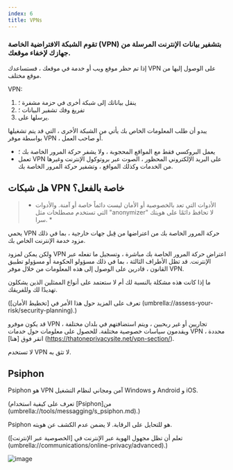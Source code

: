 ```yaml
---
index: 6
title: VPNs
---
```

### تقوم الشبكة الافتراضية الخاصة (VPN) بتشفير بيانات الإنترنت المرسلة من جهازك لإخفاء موقعك.

إذا تم حظر موقع ويب أو خدمة في موقعك ، فستساعدك VPN على الوصول إليها من موقع مختلف.

VPN:

1.  ينقل بياناتك إلى شبكة أخرى في حزمة مشفرة ؛
2.  تفريغ وفك تشفير البيانات ؛
3.  يرسلها على.

يبدو أن طلب المعلومات الخاص بك يأتي من الشبكة الأخرى ، التي قد يتم تشغيلها بواسطة موفر VPN ، أو صاحب العمل.

*   يعمل البروكسي فقط مع المواقع المحجوبة ، ولا يشفر حركة المرور الخاصة بك ؛
*   تعمل VPN على البريد الإلكتروني المحظور ، الصوت عبر بروتوكول الإنترنت وغيرها من الخدمات وكذلك المواقع ، وتشفير حركة المرور الخاصة بك.

## هل شبكات VPN خاصة بالفعل؟

> * الأدوات التي تعد بالخصوصية أو الأمان ليست دائماً خاصة أو آمنة. والأدوات التي تستخدم مصطلحات مثل "anonymizer" لا تحافظ دائمًا على هويتك سرا. *

يحمي VPN حركة المرور الخاصة بك من اعتراضها من قِبل جهات خارجية ، بما في ذلك مزود خدمة الإنترنت الخاص بك.

ولكن يمكن لمزود VPN اعتراض حركة المرور الخاصة بك مباشرة ، وتسجيل ما تفعله عبر الإنترنت. قد تظل الأطراف الثالثة ، بما في ذلك مسؤولو الحكومة أو مسؤولو تطبيق القانون ، قادرين على الوصول إلى هذه المعلومات من خلال موفر VPN.

ما إذا كانت هذه مشكلة بالنسبة لك أم لا ستعتمد على أنواع الممثلين الذين يشكلون تهديدًا لك وللفريقك.

(تعرف على المزيد حول هذا الأمر في [تخطيط الأمان] (umbrella://assess-your-risk/security-planning).)

قد يكون موفرو VPN تجاريين أو غير ربحيين ، ويتم استضافتهم في بلدان مختلفة ، ويقدمون سياسات خصوصية مختلفة. للحصول على معلومات حول خدمات VPN محددة ، انقر فوق [هنا] (https://thatoneprivacysite.net/vpn-section/).

لا تستخدم VPN لا تثق به.

## Psiphon

Psiphon هو VPN آمن ومجاني لنظام التشغيل Windows و Android و iOS.

(تعرف على كيفية استخدام [Psiphon]من  (umbrella://tools/messagging/s_psiphon.md).) 

Psiphon هو للتحايل على الرقابة. لا يضمن عدم الكشف عن هويته.

(تعلم أن تظل مجهول الهوية عبر الإنترنت في [الخصوصية عبر الإنترنت] (umbrella://communications/online-privacy/advanced).)

![image](internetb4.png)